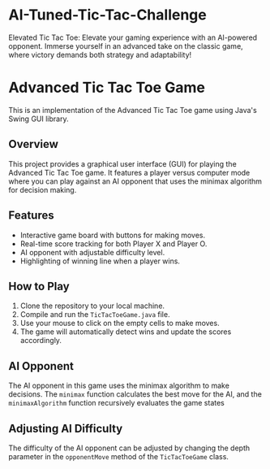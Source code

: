 # AI-Tuned-Tic-Tac-Challenge
Elevated Tic Tac Toe: Elevate your gaming experience with an AI-powered opponent. Immerse yourself in an advanced take on the classic game, where victory demands both strategy and adaptability!
# Advanced Tic Tac Toe Game

This is an implementation of the Advanced Tic Tac Toe game using Java's Swing GUI library.

## Overview

This project provides a graphical user interface (GUI) for playing the Advanced Tic Tac Toe game. It features a player versus computer mode where you can play against an AI opponent that uses the minimax algorithm for decision making.
## Features

- Interactive game board with buttons for making moves.
- Real-time score tracking for both Player X and Player O.
- AI opponent with adjustable difficulty level.
- Highlighting of winning line when a player wins.
## How to Play

1. Clone the repository to your local machine.
2. Compile and run the `TicTacToeGame.java` file.
3. Use your mouse to click on the empty cells to make moves.
4. The game will automatically detect wins and update the scores accordingly.
## AI Opponent

The AI opponent in this game uses the minimax algorithm to make decisions. The `minimax` function calculates the best move for the AI, and the `minimaxAlgorithm` function recursively evaluates the game states
## Adjusting AI Difficulty

The difficulty of the AI opponent can be adjusted by changing the depth parameter in the `opponentMove` method of the `TicTacToeGame` class.
